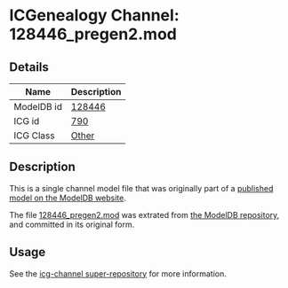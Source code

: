 # ICGenealogy Channel: 128446\_pregen2.mod

## Details

Name | Description
---- | -----------
ModelDB id | [128446](http://senselab.med.yale.edu/ModelDB/ShowModel.cshtml?model=128446)
ICG id | [790](http://icg.neurotheory.ox.ac.uk/channels/other/790)
ICG Class | [Other](http://icg.neurotheory.ox.ac.uk/channels/other)

## Description

This is a single channel model file that was originally part of a [published model on the ModelDB website](http://senselab.med.yale.edu/mModelDB/ShowModel.cshtml?model=128446).

The file [128446\_pregen2.mod](128446_pregen2.mod) was extrated from [the ModelDB repository](http://senselab.med.yale.edu/ModelDB/ShowModel.cshtml?model=128446), and committed in its original form.

## Usage

See the [icg-channel super-repository](https://github.com/icgenealogy/icg-channels) for more information.